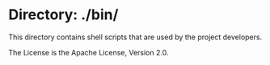 # Directory: ./bin/ #

This directory contains shell scripts that are used by the
project developers.

The License is the Apache License, Version 2.0. 
